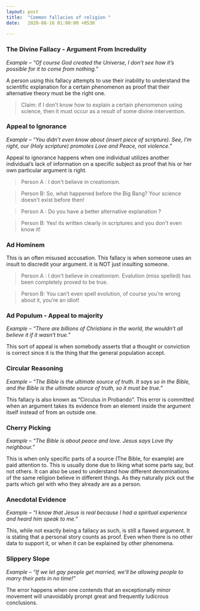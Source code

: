 ```yaml
---
layout: post
title:  "Common fallacies of religion "
date:   2020-08-16 01:00:00 +0530
 
---
```


### The Divine Fallacy - Argument From Incredulity

<em>Example – “Of course God created the Universe, I don’t see how it’s possible for it to come from nothing.” </em>
 
A person using this fallacy attempts to use their inability to understand the scientific explanation for a certain phenomenon as proof that their alternative theory must be the right one.
<blockquote>
Claim: if I don’t know how to explain a certain phenomenon using science, then it must occur as a result of some divine intervention.
</blockquote>

 

### Appeal to Ignorance

<em> Example – “You didn’t even know about (insert piece of scripture). See, I’m right, our (Holy scripture) promotes Love and Peace, not violence.”</em>
 
Appeal to ignorance happens when one individual utilizes another individual’s lack of information on a specific subject as proof that his or her own particular argument is right.

<blockquote>
Person A : I don't believe in creationism.
</blockquote>

<blockquote> Person B: So, what happened before the Big Bang? Your science doesn't exist before then!   </blockquote>

<blockquote>Person A : Do you have a better alternative explanation ?

</blockquote>

<blockquote> Person B: Yes! its written clearly in scriptures and you don't even know it!   </blockquote>

### Ad Hominem
This is an often misused accusation. This fallacy is when someone uses an insult to discredit your argument. it is NOT just insulting someone.

<blockquote>
Person A : I don't believe in creationism. Evalution (miss spelled) has been completely proved to be true.
</blockquote>

<blockquote> Person B: You can’t even spell evolution, of course you’re wrong about it, you’re an idiot!   </blockquote>

### Ad Populum - Appeal to majority
<em>Example – “There are billions of Christians in the world, the wouldn’t all believe it if it wasn’t true.” </em>

This sort of appeal is when somebody asserts that a thought or conviction is correct since it is the thing that the general population accept.

### Circular Reasoning 
<em>Example – “The Bible is the ultimate source of truth. It says so in the Bible, and the Bible is the ultimate source of truth, so it must be true.”</em>

 This fallacy is also known as “Circulus in Probando”. This error is committed when an argument takes its evidence from an element inside the argument itself instead of from an outside one.


### Cherry Picking
<em>Example – “The Bible is about peace and love. Jesus says Love thy neighbour.” </em>

 This is when only specific parts of a source (The Bible, for example) are paid attention to. This is usually done due to liking what some parts say, but not others. It can also be used to understand how different denominations of the same religion believe in different things. As they naturally pick out the parts which gel with who they already are as a person.

### Anecdotal Evidence
<em> Example – “I know that Jesus is real because I had a spiritual experience and heard him speak to me.” </em>

 This, while not exactly being a fallacy as such, is still a flawed argument. It is stating that a personal story counts as proof. Even when there is no other data to support it, or when it can be explained by other phenomena.

### Slippery Slope

<em> Example – “If we let gay people get married, we’ll be allowing people to marry their pets in no time!”</em>

 The error happens when one contends that an exceptionally minor movement will unavoidably prompt great and frequently ludicrous conclusions.


